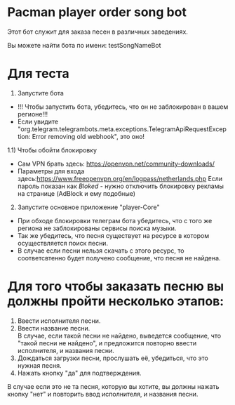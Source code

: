 # Pacman player order song bot

Этот бот служит для заказа песен в различных заведениях. 
  
Вы можете найти бота по имени: testSongNameBot

# Для теста
1) Запустите бота  
- !!! Чтобы запустить бота, убедитесь, что он не заблокирован в вашем регионе!!!  
- Если увидите "org.telegram.telegrambots.meta.exceptions.TelegramApiRequestException: Error removing old webhook", это оно!  

1.1) Чтобы обойти блокировку
- Сам VPN брать здесь: https://openvpn.net/community-downloads/
- Параметры для входа здесь:https://www.freeopenvpn.org/en/logpass/netherlands.php
  Если пароль показан как *Bloked* - нужно отключить блокировку рекламы на странице (AdBlock и ему подобные)

2) Запустите основное приложение "player-Core"  
- При обходе блокировки телеграм бота убедитесь, что с того же региона не заблокированы сервисы поиска музыки.  
- Так же убедитесь, что песня существует на ресурсе в котором осуществляется поиск песни.  
- В случае если песни нельзя скачать с этого ресурс, то соответсвтенно будет получено сообщение, что песня не найдена.  

# Для того чтобы заказать песню вы должны пройти несколько этапов:
1) Ввести исполнителя песни.
2) Ввести название песни.  
В случае, если такой песни не найдено, выведется сообщение, что "такой песни не найдено", и предложится повторно ввести исполнителя, и названия песни.
3) Дождаться загрузки песни, прослушать её, убедиться, что это нужная песня.
4) Нажать кнопку "да" для подтверждения.

В случае если это не та песня, которую вы хотите, вы должны нажать кнопку "нет" и повторить ввод исполнителя, и названия песни.
